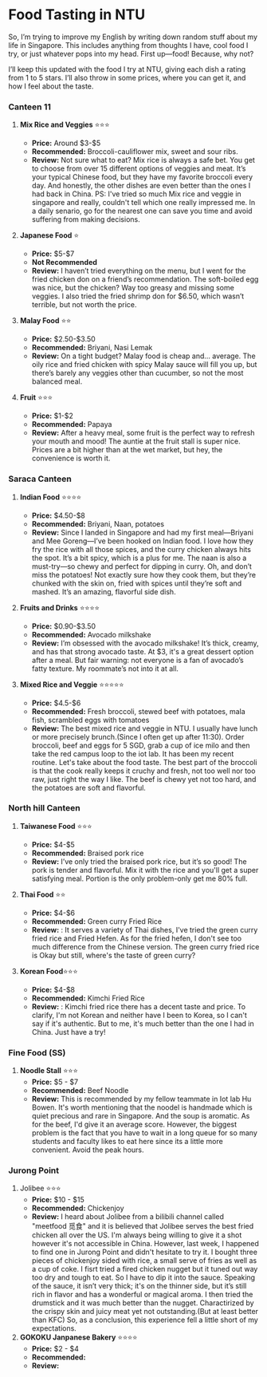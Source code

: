 ﻿# Food Tasting in NTU

So, I’m trying to improve my English by writing down random stuff about my life in Singapore. This includes anything from thoughts I have, cool food I try, or just whatever pops into my head. First up—food! Because, why not?

I’ll keep this updated with the food I try at NTU, giving each dish a rating from 1 to 5 stars. I’ll also throw in some prices, where you can get it, and how I feel about the taste.

### Canteen 11

1. **Mix Rice and Veggies** :star::star::star:
      - **Price:** Around \$3-\$5
      - **Recommended:** Broccoli-cauliflower mix, sweet and sour ribs.
      - **Review:** Not sure what to eat? Mix rice is always a safe bet. You get to choose from over 15 different options of veggies and meat. It’s your typical Chinese food, but they have my favorite broccoli every day. And honestly, the other dishes are even better than the ones I had back in China.
      PS: I've tried so much Mix rice and veggie in singapore and really, couldn't tell which one really impressed me. In a daily senario, go for the nearest one can save you time and avoid suffering from making decisions.

2. **Japanese Food** :star:
      - **Price:** \$5-\$7
      - **Not Recommended**
      - **Review:** I haven’t tried everything on the menu, but I went for the fried chicken don on a friend’s recommendation. The soft-boiled egg was nice, but the chicken? Way too greasy and missing some veggies. I also tried the fried shrimp don for \$6.50, which wasn’t terrible, but not worth the price.

3. **Malay Food** :star::star:
      - **Price:** \$2.50-\$3.50
      - **Recommended:** Briyani, Nasi Lemak
      - **Review:** On a tight budget? Malay food is cheap and… average. The oily rice and fried chicken with spicy Malay sauce will fill you up, but there’s barely any veggies other than cucumber, so not the most balanced meal.

4. **Fruit** :star::star::star:
      - **Price:** \$1-\$2
      - **Recommended:** Papaya
      - **Review:** After a heavy meal, some fruit is the perfect way to refresh your mouth and mood! The auntie at the fruit stall is super nice. Prices are a bit higher than at the wet market, but hey, the convenience is worth it.

### Saraca Canteen

1. **Indian Food** :star::star::star::star:
      - **Price:** \$4.50-\$8
      - **Recommended:** Briyani, Naan, potatoes
      - **Review:** Since I landed in Singapore and had my first meal—Briyani and Mee Goreng—I’ve been hooked on Indian food. I love how they fry the rice with all those spices, and the curry chicken always hits the spot. It’s a bit spicy, which is a plus for me. The naan is also a must-try—so chewy and perfect for dipping in curry.
      Oh, and don’t miss the potatoes! Not exactly sure how they cook them, but they’re chunked with the skin on, fried with spices until they’re soft and mashed. It’s an amazing, flavorful side dish.

2. **Fruits and Drinks** :star::star::star::star:
      - **Price:** \$0.90-\$3.50
      - **Recommended:** Avocado milkshake
      - **Review:** I’m obsessed with the avocado milkshake! It’s thick, creamy, and has that strong avocado taste. At \$3, it's a great dessert option after a meal. But fair warning: not everyone is a fan of avocado’s fatty texture. My roommate’s not into it at all.

3. **Mixed Rice and Veggie** :star::star::star::star::star:
      - **Price:** \$4.5-\$6
      - **Recommended:** Fresh broccoli, stewed beef with potatoes, mala fish, scrambled eggs with tomatoes
      - **Review:** The best mixed rice and veggie in NTU. I usually have lunch or more precisely brunch.(Since I often get up after 11:30). Order broccoli, beef and eggs for 5 SGD, grab a cup of ice milo and then take the red campus loop to the iot lab. It has been my recent routine. Let's take about the food taste. The best part of the broccoli is that the cook really keeps it cruchy and fresh, not too well nor too raw, just right the way I like. The beef is chewy yet not too hard, and the potatoes are soft and flavorful. 

### North hill Canteen
1. **Taiwanese Food** :star::star::star:
      - **Price:** \$4-\$5
      - **Recommended:** Braised pork rice
      - **Review:** I’ve only tried the braised pork rice, but it’s so good! The pork is tender and flavorful. Mix it with the rice and you'll get a super satisfying meal. Portion is the only problem-only get me 80% full.

2. **Thai Food** :star::star:
      - **Price:** \$4-\$6
      - **Recommended:** Green curry Fried Rice
      - **Review:** : It serves a variety of Thai dishes, I've tried the green curry fried rice and Fried Hefen. As for the fried hefen, I don't see too much difference from the Chinese version. The green curry fried rice is Okay but still, where's the taste of green curry?

3. **Korean Food**:star::star::star:
      - **Price:** \$4-\$8
      - **Recommended:** Kimchi Fried Rice
      - **Review:** : Kimchi fried rice there has a decent taste and price. To clarify, I'm not Korean and neither have I been to Korea, so I can't say if it's authentic. But to me, it's much better than the one I had in China. Just have a try!
  
### Fine Food (SS)

1. **Noodle Stall** :star::star::star:
      - **Price:** \$5 - \$7
      - **Recommended:** Beef Noodle
      - **Review:** This is recommended by my fellow teammate in Iot lab Hu Bowen. It's worth mentioning that the noodel is handmade which is quiet precious and rare in Singapore. And the soup is aromatic. As for the beef, I'd give it an average score. However, the biggest problem is the fact that you have to wait in a long queue for so many students and faculty likes to eat here since its a little more convenient. Avoid the peak hours.

### Jurong Point

1. Jolibee :star::star::star:
      - **Price:** \$10 - \$15
      - **Recommended:** Chickenjoy
      - **Review:**  I heard about Jolibee from a bilibili channel called "meetfood 觅食" and it is believed that Jolibee serves the best fried chicken all over the US. I'm always being willing to give it a shot however it's not accessible in China. However, last week, I happened to find one in Jurong Point and didn't hesitate to try it. I bought three pieces of chickenjoy sided with rice, a small serve of fries as well as a cup of coke. I fisrt tried a fired chicken nugget but it tuned out way too dry and tough to eat. So I have to dip it into the sauce. Speaking of the sauce, it isn’t very thick; it's on the thinner side, but it’s still rich in flavor and has a wonderful or magical aroma. I then tried the drumstick and it was much better than the nugget. Charactirized by the crispy skin and juicy meat yet not outstanding.(But at least better than KFC) So, as a conclusion, this experience fell a little short of my expectations. 
2. **GOKOKU Janpanese Bakery** :star::star::star::star:
      - **Price:** \$2 - \$4
      - **Recommended:** 
      - **Review:** 

